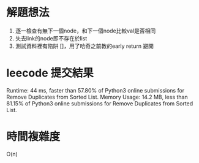 # 解題想法
1. 逐一檢查有無下一個node，和下一個node比較val是否相同
2. 失去link的node即不存在於list
3. 測試資料裡有陷阱 []，用了哈奇之前教的early return 避開

# leecode 提交結果
Runtime: 44 ms, faster than 57.80% of Python3 online submissions for Remove Duplicates from Sorted List.
Memory Usage: 14.2 MB, less than 81.15% of Python3 online submissions for Remove Duplicates from Sorted List.

# 時間複雜度
O(n)